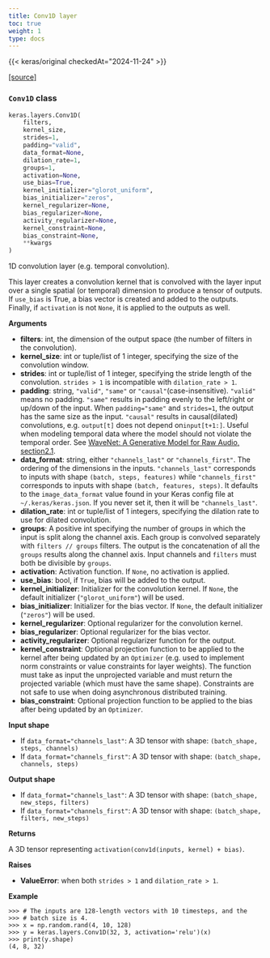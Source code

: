 ```yaml
---
title: Conv1D layer
toc: true
weight: 1
type: docs
---
```


{{< keras/original checkedAt="2024-11-24" >}}

[\[source\]](https://github.com/keras-team/keras/tree/v3.6.0/keras/src/layers/convolutional/conv1d.py#L6)

### `Conv1D` class

```python
keras.layers.Conv1D(
    filters,
    kernel_size,
    strides=1,
    padding="valid",
    data_format=None,
    dilation_rate=1,
    groups=1,
    activation=None,
    use_bias=True,
    kernel_initializer="glorot_uniform",
    bias_initializer="zeros",
    kernel_regularizer=None,
    bias_regularizer=None,
    activity_regularizer=None,
    kernel_constraint=None,
    bias_constraint=None,
    **kwargs
)
```

1D convolution layer (e.g. temporal convolution).

This layer creates a convolution kernel that is convolved with the layer input over a single spatial (or temporal) dimension to produce a tensor of outputs. If `use_bias` is True, a bias vector is created and added to the outputs. Finally, if `activation` is not `None`, it is applied to the outputs as well.

**Arguments**

- **filters**: int, the dimension of the output space (the number of filters in the convolution).
- **kernel_size**: int or tuple/list of 1 integer, specifying the size of the convolution window.
- **strides**: int or tuple/list of 1 integer, specifying the stride length of the convolution. `strides > 1` is incompatible with `dilation_rate > 1`.
- **padding**: string, `"valid"`, `"same"` or `"causal"`(case-insensitive). `"valid"` means no padding. `"same"` results in padding evenly to the left/right or up/down of the input. When `padding="same"` and `strides=1`, the output has the same size as the input. `"causal"` results in causal(dilated) convolutions, e.g. `output[t]` does not depend on`input[t+1:]`. Useful when modeling temporal data where the model should not violate the temporal order. See [WaveNet: A Generative Model for Raw Audio, section2.1](https://arxiv.org/abs/1609.03499).
- **data_format**: string, either `"channels_last"` or `"channels_first"`. The ordering of the dimensions in the inputs. `"channels_last"` corresponds to inputs with shape `(batch, steps, features)` while `"channels_first"` corresponds to inputs with shape `(batch, features, steps)`. It defaults to the `image_data_format` value found in your Keras config file at `~/.keras/keras.json`. If you never set it, then it will be `"channels_last"`.
- **dilation_rate**: int or tuple/list of 1 integers, specifying the dilation rate to use for dilated convolution.
- **groups**: A positive int specifying the number of groups in which the input is split along the channel axis. Each group is convolved separately with `filters // groups` filters. The output is the concatenation of all the `groups` results along the channel axis. Input channels and `filters` must both be divisible by `groups`.
- **activation**: Activation function. If `None`, no activation is applied.
- **use_bias**: bool, if `True`, bias will be added to the output.
- **kernel_initializer**: Initializer for the convolution kernel. If `None`, the default initializer (`"glorot_uniform"`) will be used.
- **bias_initializer**: Initializer for the bias vector. If `None`, the default initializer (`"zeros"`) will be used.
- **kernel_regularizer**: Optional regularizer for the convolution kernel.
- **bias_regularizer**: Optional regularizer for the bias vector.
- **activity_regularizer**: Optional regularizer function for the output.
- **kernel_constraint**: Optional projection function to be applied to the kernel after being updated by an `Optimizer` (e.g. used to implement norm constraints or value constraints for layer weights). The function must take as input the unprojected variable and must return the projected variable (which must have the same shape). Constraints are not safe to use when doing asynchronous distributed training.
- **bias_constraint**: Optional projection function to be applied to the bias after being updated by an `Optimizer`.

**Input shape**

- If `data_format="channels_last"`: A 3D tensor with shape: `(batch_shape, steps, channels)`
- If `data_format="channels_first"`: A 3D tensor with shape: `(batch_shape, channels, steps)`

**Output shape**

- If `data_format="channels_last"`: A 3D tensor with shape: `(batch_shape, new_steps, filters)`
- If `data_format="channels_first"`: A 3D tensor with shape: `(batch_shape, filters, new_steps)`

**Returns**

A 3D tensor representing `activation(conv1d(inputs, kernel) + bias)`.

**Raises**

- **ValueError**: when both `strides > 1` and `dilation_rate > 1`.

**Example**

```console
>>> # The inputs are 128-length vectors with 10 timesteps, and the
>>> # batch size is 4.
>>> x = np.random.rand(4, 10, 128)
>>> y = keras.layers.Conv1D(32, 3, activation='relu')(x)
>>> print(y.shape)
(4, 8, 32)
```
